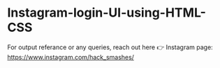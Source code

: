 # Instagram-login-UI-using-HTML-CSS

For output referance or any queries, reach out here 👉 Instagram page: https://www.instagram.com/hack_smashes/
